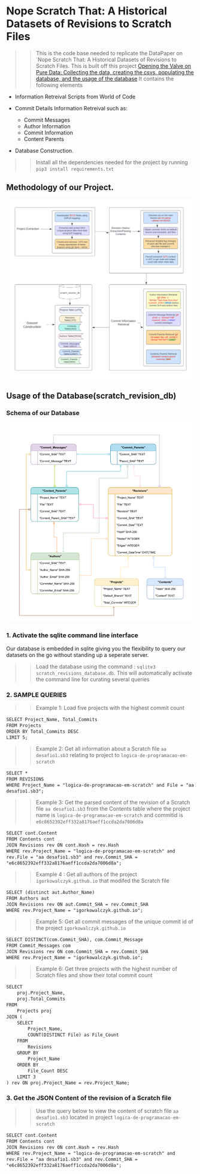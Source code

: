 # Nope Scratch That: A Historical Datasets of Revisions to Scratch Files
>> This is the code base needed to replicate the DataPaper on `Nope Scratch That: A Historical Datasets of Revisions to Scratch Files. This is built off this project [Opening the Valve on Pure Data: Collecting the data, creating the csvs, populating the database, and the usage of the database](https://github.com/anishaislam8/visual_code_revisions) It contains the following elements 
- Information Retreival Scripts from World of Code

- Commit Details Information Retreival such as:

    - Commit Messages
    - Author Information
    - Commit Information
    - Content Parents

- Database Construction.

>> Install all the dependencies needed for the project by running `pip3 install requirements.txt`

## Methodology of our Project. 
![Screenshot](/files/msr_flow-1.png)

## Usage of the Database(scratch_revision_db)

### Schema of our Database
![Screenshot](/files/Schema%20(1)-1.png)
### 1. Activate the sqlite command line interface
Our database is embedded in sqlite giving you the flexibility to query our datasets on the go without standing up a seperate server. 
>> Load the database using the command : `sqlite3 scratch_revisions_database.db`. This will automatically activate the command line for curating several queries

### 2. SAMPLE QUERIES

>> Example 1: Load five projects with the highest commit count
```
SELECT Project_Name, Total_Commits
FROM Projects
ORDER BY Total_Commits DESC
LIMIT 5;
```

>> Example 2: Get all information about a Scratch file `aa desafio1.sb3` relating to project to `logica-de-programacao-em-scratch`
```
SELECT * 
FROM REVISIONS
WHERE Project_Name = "logica-de-programacao-em-scratch" and File = "aa desafio1.sb3";
```

>> Example 3: Get the parsed content of the revision of a Scratch file `aa desafio1.sb3` from the Contents table where the project name is `logica-de-programacao-em-scratch` and commitid is `e6c8652392eff332a8176aeff1ccda2da7006d8a`

```
SELECT cont.Content
FROM Contents cont
JOIN Revisions rev ON cont.Hash = rev.Hash
WHERE rev.Project_Name = "logica-de-programacao-em-scratch" and rev.File = "aa desafio1.sb3" and rev.Commit_SHA = "e6c8652392eff332a8176aeff1ccda2da7006d8a";
```

>> Example 4 : Get all authors of the project `igorkowalczyk.github.io` that modifed the Scratch file

```
SELECT (distinct aut.Author_Name)
FROM Authors aut
JOIN Revisions rev ON aut.Commit_SHA = rev.Commit_SHA
WHERE rev.Project_Name = "igorkowalczyk.github.io";
```

>> Example 5: Get all commit messages of the unique commit id of the project `igorkowalczyk.github.io`

```
SELECT DISTINCT(com.Commit_SHA), com.Commit_Message
FROM Commit_Messages com
JOIN Revisions rev ON com.Commit_SHA = rev.Commit_SHA
WHERE rev.Project_Name = "igorkowalczyk.github.io";
```

>> Example 6: Get three projects with the highest number of Scratch files and show their total commit count

```
SELECT 
    proj.Project_Name,
    proj.Total_Commits
FROM
    Projects proj
JOIN (
    SELECT
        Project_Name,
        COUNT(DISTINCT File) as File_Count
    FROM
        Revisions
    GROUP BY
        Project_Name
    ORDER BY
        File_Count DESC
    LIMIT 3
) rev ON proj.Project_Name = rev.Project_Name;
```

### 3. Get the JSON Content of the revision of a Scratch file
>> Use the query below to view the content of scratch file `aa desafio1.sb3` located in project `logica-de-programacao-em-scratch`


```
SELECT cont.Content
FROM Contents cont
JOIN Revisions rev ON cont.Hash = rev.Hash
WHERE rev.Project_Name = "logica-de-programacao-em-scratch" and rev.File = "aa desafio1.sb3" and rev.Commit_SHA = "e6c8652392eff332a8176aeff1ccda2da7006d8a";
```
